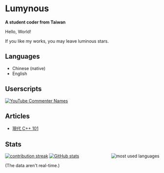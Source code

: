 # Lumynous
**A student coder from Taiwan**

Hello, World!

If you like my works, you may leave luminous stars.

## Languages
- Chinese (native)
- English

## Userscripts
[![YouTube Commenter Names](https://github-readme-stats.vercel.app/api/gist?id=74bcbab54cd9d8fcd3c873fffbac5d3d&theme=tokyonight&hide_border=true)](https://gist.github.com/lumynou5/74bcbab54cd9d8fcd3c873fffbac5d3d)

## Articles
- [現代 C++ 101](https://hackmd.io/@lumynou5/CppTutorial-zh-tw)

## Stats
<a href="https://github.com/anuraghazra/github-readme-stats"><img alt="most used languages" src="https://github-readme-stats.vercel.app/api/top-langs/?username=lumynou5&langs_count=8&hide=CMake&exclude_repo=dotfiles&theme=tokyonight&hide_border=true" align="right" /></a>
<a href="https://git.io/streak-stats"><img alt="contribution streak" src="https://streak-stats.demolab.com/?user=lumynou5&date_format=Y-m-d&theme=tokyonight&hide_border=true&card_width=500" /></a>
<a href="https://github.com/anuraghazra/github-readme-stats"><img alt="GitHub stats" src="https://github-readme-stats.vercel.app/api?username=lumynou5&number_format=long&show_icons=true&theme=tokyonight&hide_border=true&card_width=500" /></a>

(The data aren't real-time.)
